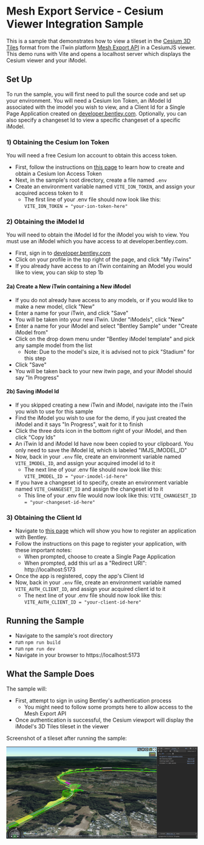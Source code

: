 # Mesh Export Service - Cesium Viewer Integration Sample

This is a sample that demonstrates how to view a tileset in the [Cesium 3D Tiles](https://github.com/CesiumGS/3d-tiles) format from the iTwin platform [Mesh Export API](https://developer.bentley.com/apis/mesh-export/overview/) in a CesiumJS viewer. This demo runs with Vite and opens a localhost server which displays the Cesium viewer and your iModel.

## Set Up

To run the sample, you will first need to pull the source code and set up your environment. You will need a Cesium Ion Token, an iModel Id associated with the imodel you wish to view, and a Client Id for a Single Page Application created on [developer.bentley.com](https://developer.bentley.com). Optionally, you can also specify a changeset Id to view a specific changeset of a specific iModel.

### 1) Obtaining the Cesium Ion Token

You will need a free Cesium Ion account to obtain this access token.

- First, follow the instructions on [this page](https://cesium.com/learn/ion/cesium-ion-access-tokens/) to learn how to create and obtain a Cesium Ion Access Token
- Next, in the sample's root directory, create a file named `.env`
- Create an environment variable named `VITE_ION_TOKEN`, and assign your acquired access token to it
    - The first line of your .env file should now look like this: `VITE_ION_TOKEN = "your-ion-token-here"`

### 2) Obtaining the iModel Id

You will need to obtain the iModel Id for the iModel you wish to view. You must use an iModel which you have access to at developer.bentley.com.

- First, sign in to [developer.bentley.com](https://developer.bentley.com)
- Click on your profile in the top right of the page, and click "My iTwins"
- If you already have access to an iTwin containing an iModel you would like to view, you can skip to step 1b

#### 2a) Create a New iTwin containing a New iModel

- If you do not already have access to any models, or if you would like to make a new model, click "New"
- Enter a name for your iTwin, and click "Save"
- You will be taken into your new iTwin. Under "iModels", click "New"
- Enter a name for your iModel and select "Bentley Sample" under "Create iModel from"
- Click on the drop down menu under "Bentley iModel template" and pick any sample model from the list
  - Note: Due to the model's size, it is advised not to pick "Stadium" for this step
- Click "Save"
- You will be taken back to your new itwin page, and your iModel should say "In Progress"

#### 2b) Saving iModel Id

- If you skipped creating a new iTwin and iModel, navigate into the iTwin you wish to use for this sample
- Find the iModel you wish to use for the demo, if you just created the iModel and it says "In Progress", wait for it to finish
- Click the three dots icon in the bottom right of your iModel, and then click "Copy Ids"
- An iTwin Id and iModel Id have now been copied to your clipboard. You only need to save the iModel Id, which is labeled "IMJS_IMODEL_ID"
- Now, back in your `.env` file, create an environment variable named `VITE_IMODEL_ID`, and assign your acquired imodel id to it
  - The next line of your .env file should now look like this: `VITE_IMODEL_ID = "your-imodel-id-here"`
- If you have a changeset id to specify, create an environment variable named `VITE_CHANGESET_ID` and assign the changeset id to it
  - This line of your .env file would now look like this: `VITE_CHANGESET_ID = "your-changeset-id-here"`

### 3) Obtaining the Client Id

- Navigate to [this page](https://developer.bentley.com/tutorials/register-and-modify-application/) which will show you how to register an application with Bentley.
- Follow the instructions on this page to register your application, with these important notes:
  - When prompted, choose to create a Single Page Application
  - When prompted, add this url as a "Redirect URI": http://localhost:5173
- Once the app is registered, copy the app's Client Id
- Now, back in your `.env` file, create an environment variable named `VITE_AUTH_CLIENT_ID`, and assign your acquired client id to it
  - The next line of your .env file should now look like this: `VITE_AUTH_CLIENT_ID = "your-client-id-here"`

## Running the Sample

- Navigate to the sample's root directory
- run `npm run build`
- run `npm run dev`
- Navigate in your browser to https://localhost:5173

## What the Sample Does

The sample will:

- First, attempt to sign in using Bentley's authentication process
  - You might need to follow some prompts here to allow access to the Mesh Export API
- Once authentication is successful, the Cesium viewport will display the iModel's 3D Tiles tileset in the viewer

Screenshot of a tileset after running the sample:

<img src="./public/CesiumViewerScreenshot.png" alt="viewer screenshot" width="900px"/>